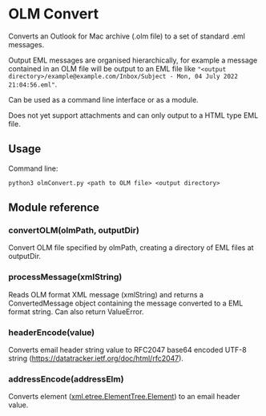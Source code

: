 # OLM Convert

Converts an Outlook for Mac archive (.olm file) to a set of standard .eml messages. 

Output EML messages are organised hierarchically, for example a message contained in an OLM file will be output to an EML file like `"<output directory>/example@example.com/Inbox/Subject - Mon, 04 July 2022 21:04:56.eml"`.

Can be used as a command line interface or as a module.

Does not yet support attachments and can only output to a HTML type EML file.

## Usage

Command line:
```
python3 olmConvert.py <path to OLM file> <output directory>
```

## Module reference


### convertOLM(olmPath, outputDir)
Convert OLM file specified by olmPath, creating a directory of EML files at outputDir.

### processMessage(xmlString)
Reads OLM format XML message (xmlString) and returns a ConvertedMessage object containing the message converted to a EML format string. Can also return ValueError.

### headerEncode(value)
Converts email header string value to RFC2047 base64 encoded UTF-8 string (<https://datatracker.ietf.org/doc/html/rfc2047>).

### addressEncode(addressElm)
Converts <emailAddress> element ([xml.etree.ElementTree.Element](https://docs.python.org/3/library/xml.etree.elementtree.html#xml.etree.ElementTree.Element)) to an email header value.